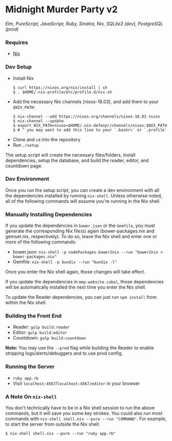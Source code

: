 # Midnight Murder Party v2
_Elm, PureScript, JavaScript, Ruby, Sinatra, Nix, SQLite3 (dev), PostgreSQL (prod)_

### Requires
- [Nix](https://nixos.org/nix/download.html)

### Dev Setup
- Install Nix
    ```
    $ curl https://nixos.org/nix/install | sh
    $ . $HOME/.nix-profile/etc/profile.d/nix.sh
    ```
- Add the necessary Nix channels (nixos-18.03), and add them to your `$NIX_PATH`:
    ```
    $ nix-channel --add https://nixos.org/channels/nixos-18.03 nixos
    $ nix-channel --update
    $ export NIX_PATH=nixos=$HOME/.nix-defexpr/channels/nixos:$NIX_PATH
    $ # ^ you may want to add this line to your `.bashrc` or `.profile`
    ```
- Clone and `cd` into the repository
- Run `./setup`

The setup script will create the necessary files/folders, install dependencies, setup the database, and build the reader, editor, and countdown page.

### Dev Environment

Once you run the setup script, you can create a dev environment with all the dependencies installed by running `nix-shell`. Unless otherwise noted, all of the following commands will assume you're running in the Nix shell.

### Manually Installing Dependencies

If you update the dependencies in `bower.json` or the `Gemfile`, you must generate the corresponding Nix file(s) again (bower-packages.nix and gemset.nix, respectively). To do so, leave the Nix shell and enter one or more of the following commands:

- bower.json: `nix-shell -p nodePackages.bower2nix --run "bower2nix > bower-packages.nix"`
- Gemfile: `nix-shell -p bundix --run "bundix -l"`

Once you enter the Nix shell again, those changes will take effect.

If you update the dependencies in `mmp-website.cabal`, those dependencies will be automatically installed the next time you enter the Nix shell.

To update the Reader dependencies, you can just run `npm install` from within the Nix shell.

### Building the Front End
- Reader: `gulp build:reader`
- Editor: `gulp build:editor`
- Countdown: `gulp build:countdown`

**Note:** You may use the `--prod` flag while building the Reader to enable stripping logs/alerts/debuggers and to use prod config.

### Running the Server
- `ruby app.rb`
- Visit `localhost:4567`/`localhost:4567/editor` in your browser

### A Note On `nix-shell`

You don't technically have to be in a Nix shell session to run the above commands, but it will save you some key strokes. You could also run most commands with `nix-shell shell.nix --pure --run "COMMAND"`. For example, to start the server from outside the Nix shell:

```
$ nix-shell shell.nix --pure --run "ruby app.rb"
```
